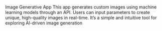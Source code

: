 # 
Image Generative App
This app generates custom images using machine learning models through an API. Users can input parameters to create unique, 
high-quality images in real-time. It’s a simple and intuitive tool for exploring AI-driven image generation
